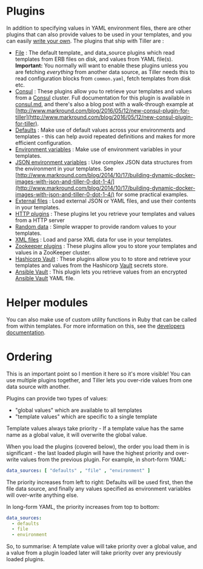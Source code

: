 # Plugins

In addition to specifying values in YAML environment files, there are other plugins that can also provide values to be used in your templates, and you can easily [write your own](../developers.md). The plugins that ship with Tiller are :

 * [File](file.md) : The default template_ and data_source plugins which read templates from ERB files on disk, and values from YAML file(s).  **Important:** You normally will want to enable these plugins unless you are fetching *everything* from another data source, as Tiller needs this to read configuration blocks from `common.yaml`, fetch templates from disk etc. 
 * [Consul](consul.md) : These plugins allow you to retrieve your templates and values from a [Consul](https://consul.io) cluster. Full documentation for this plugin is available in [consul.md](consul.md), and there's also a blog post with a walk-through example at [http://www.markround.com/blog/2016/05/12/new-consul-plugin-for-tiller](http://www.markround.com/blog/2016/05/12/new-consul-plugin-for-tiller).
 * [Defaults](defaults.md) : Make use of default values across your environments and templates - this can help avoid repeated definitions and makes for more efficient configuration.
 * [Environment variables](environment.md) : Make use of environment variables in your templates.
 * [JSON environment variables](environment_json.md) : Use complex JSON data structures from the environment in your templates. See [http://www.markround.com/blog/2014/10/17/building-dynamic-docker-images-with-json-and-tiller-0-dot-1-4/](http://www.markround.com/blog/2014/10/17/building-dynamic-docker-images-with-json-and-tiller-0-dot-1-4/) for some practical examples.
 * [External files](external_file.md) : Load external JSON or YAML files, and use their contents in your templates.
 * [HTTP plugins](http.md) : These plugins let you retrieve your templates and values from a HTTP server
 * [Random data](random.md) : Simple wrapper to provide random values to your templates.
 * [XML files](xml_file.md) : Load and parse XML data for use in your templates.
 * [Zookeeper plugins](zookeeper.md) : These plugins allow you to store your templates and values in a ZooKeeper cluster.
 * [Hashicorp Vault](vault.md) : These plugins allow you to to store and retrieve your templates and values from the Hashicorp [Vault](https://www.vaultproject.io/) secrets store.
 * [Ansible Vault](ansible_vault.md) : This plugin lets you retrieve values from an encrypted [Ansible Vault](http://docs.ansible.com/ansible/playbooks_vault.html) YAML file.
  
# Helper modules
You can also make use of custom utility functions in Ruby that can be called from within templates. For more information on this, see the [developers documentation](../developers.md#helper-modules).

# Ordering
This is an important point so I mention it here so it's more visible! You can use multiple plugins together, and Tiller lets you over-ride values from one data source with another. 
 
Plugins can provide two types of values:

 * "global values" which are available to all templates
 * "template values" which are specific to a single template
 
Template values always take priority - If a template value has the same name as a global value, it will overwrite the global value. 

When you load the plugins (covered below), the order you load them in is significant - the last loaded plugin will have the highest priority and over-write values from the previous plugin. For example, in short-form YAML:

```yaml
data_sources: [ "defaults" , "file" , "environment" ]
```

The priority increases from left to right: Defaults will be used first, then the file data source, and finally any values specified as environment variables will over-write anything else.

In long-form YAML, the priority increases from top to bottom:

```yaml
data_sources:
  - defaults
  - file
  - environment
```

So, to summarise: A template value will take priority over a global value, and a value from a plugin loaded later will take priority over any previously loaded plugins.